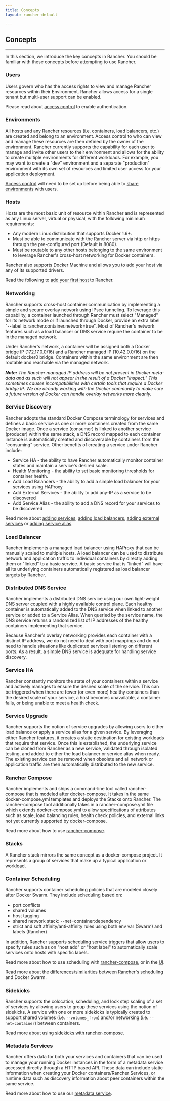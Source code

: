 ```yaml
---
title: Concepts
layout: rancher-default

---
```


## Concepts
---

In this section, we introduce the key concepts in Rancher. You should be familiar with these concepts before attempting to use Rancher.

### Users

Users govern who has the access rights to view and manage Rancher resources within their Environment.  Rancher allows access for a single tenant but multi-user support can be enabled.

Please read about [access control]({{site.baseurl}}/rancher/configuration/access-control/) to enable authentication.

### Environments

All hosts and any Rancher resources (i.e. containers, load balancers, etc.) are created and belong to an environment.  Access control to who can view and manage these resources are then defined by the owner of the environment.  Rancher currently supports the capability for each user to manage and invite other users to their environment and allows for the ability to create multiple environments for different workloads.  For example, you may want to create a "dev" environment and a separate "production" environment with its own set of resources and limited user access for your application deployment.

[Access control]({{site.baseurl}}/rancher/configuration/access-control/) will need to be set up before being able to [share environments]({{site.baseurl}}/rancher/configuration/environments/) with users. 

<a id="host"></a>

### Hosts

Hosts are the most basic unit of resource within Rancher and is represented as any Linux server, virtual or physical, with the following minimum requirements:

* Any modern Linux distribution that supports Docker 1.6+.
* Must be able to communicate with the Rancher server via http or https through the pre-configured port (Default is 8080).
* Must be routable to any other hosts belonging to the same environment to leverage Rancher's cross-host networking for Docker containers.

Rancher also supports Docker Machine and allows you to add your host via any of its supported drivers.

Read the following to [add your first host]({{site.baseurl}}/rancher/rancher-ui/infrastructure/hosts) to Rancher.

### Networking

Rancher supports cross-host container communication by implementing a simple and secure overlay network using IPsec tunneling.  To leverage this capability, a container launched through Rancher must select "Managed" for its network mode or if launched through Docker, provide an extra label "--label io.rancher.container.network=true".  Most of Rancher's network features such as a load balancer or DNS service require the container to be in the managed network.

Under Rancher's network, a container will be assigned both a Docker bridge IP (172.17.0.0/16) and a Rancher managed IP (10.42.0.0/16) on the default docker0 bridge.  Containers within the same environment are then routable and reachable via the managed network.

**_Note:_** _The Rancher managed IP address will be not present in Docker meta-data and as such will not appear in the result of a Docker "inspect." This sometimes causes incompatibilities with certain tools that require a Docker bridge IP. We are already working with the Docker community to make sure a future version of Docker can handle overlay networks more cleanly._

### Service Discovery

Rancher adopts the standard Docker Compose terminology for services and defines a basic service as one or more containers created from the same Docker image.  Once a service (consumer) is linked to another service (producer) within the same stack, a DNS record mapped to each container instance is automatically created and discoverable by containers from the "consuming" service.  Other benefits of creating a service under Rancher include:

* Service HA - the ability to have Rancher automatically monitor container states and maintain a service's desired scale.
* Health Monitoring - the ability to set basic monitoring thresholds for container health.
* Add Load Balancers - the ability to add a simple load balancer for your services using HAProxy
* Add External Services - the ability to add any-IP as a service to be discovered
* Add Service Alias - the ability to add a DNS record for your services to be discovered

Read more about [adding services]({{site.baseurl}}/rancher/rancher-ui/applications/stacks/adding-services/), [adding load balancers]({{site.baseurl}}/rancher/rancher-ui/applications/stacks/adding-balancers/), [adding external services]({{site.baseurl}}/rancher/rancher-ui/applications/stacks/adding-external-services/) or [adding service alias]({{site.baseurl}}/rancher/rancher-ui/applications/stacks/adding-service-alias/).

### Load Balancer

Rancher implements a managed load balancer using HAProxy that can be manually scaled to multiple hosts.  A load balancer can be used to distribute network and application traffic to individual containers by directly adding them or "linked" to a basic service.  A basic service that is "linked" will have all its underlying containers automatically registered as load balancer targets by Rancher.

### Distributed DNS Service

Rancher implements a distributed DNS service using our own light-weight DNS server coupled with a highly available control plane. Each healthy container is automatically added to the DNS service when linked to another service or added to a Service Alias. When queried by the service name, the DNS service returns a randomized list of IP addresses of the healthy containers implementing that service.

Because Rancher’s overlay networking provides each container with a distinct IP address, we do not need to deal with port mappings and do not need to handle situations like duplicated services listening on different ports. As a result, a simple DNS service is adequate for handling service discovery.

### Service HA

Rancher constantly monitors the state of your containers within a service and actively manages to ensure the desired scale of the service.  This can be triggered when there are fewer (or even more) healthy containers than the desired scale of your service, a host becomes unavailable, a container fails, or being unable to meet a health check.

### Service Upgrade

Rancher supports the notion of service upgrades by allowing users to either load balance or apply a service alias for a given service.  By leveraging either Rancher features, it creates a static destination for existing workloads that require that service.  Once this is established, the underlying service can be cloned from Rancher as a new service, validated through isolated testing, and added to either the load balancer or service alias when ready.  The existing service can be removed when obsolete and all network or application traffic are then automatically distributed to the new service.

### Rancher Compose

Rancher implements and ships a command-line tool called rancher-compose that is modeled after docker-compose. It takes in the same docker-compose.yml templates and deploys the Stacks onto Rancher. The rancher-compose tool additionally takes in a rancher-compose.yml file which extends docker-compose.yml to allow specifications of attributes such as scale, load balancing rules, health check policies, and external links not yet currently supported by docker-compose.

Read more about how to use [rancher-compose]({{site.baseurl}}/rancher/rancher-compose/).

### Stacks

A Rancher stack mirrors the same concept as a docker-compose project.  It represents a group of services that make up a typical application or workload.

<!--
```bash
rancher-compose up -p app1
```

This command deploys the docker-compose.yml template in the current directory into app1. All services in the same stack can link to each other through service discovery.
-->
### Container Scheduling

Rancher supports container scheduling policies that are modeled closely after Docker Swarm.  They include scheduling based on:

* port conflicts
* shared volumes
* host tagging
* shared network stack: --net=container:dependency
* strict and soft affinity/anti-affinity rules using both env var (Swarm) and labels (Rancher)

In addition, Rancher supports scheduling service triggers that allow users to specify rules such as on "host add" or "host label" to automatically scale services onto hosts with specific labels.

Read more about how to use scheduling with [rancher-compose]({{site.baseurl}}/rancher/rancher-compose/scheduling/), or in the [UI]({{site.baseurl}}/rancher/rancher-ui/scheduling/).

Read more about the [differences/similarities]({{site.baseurl}}/rancher/concepts/scheduling/) between Rancher's scheduling and Docker Swarm.

### Sidekicks

Rancher supports the colocation, scheduling, and lock step scaling of a set of services by allowing users to group these services using the notion of sidekicks.  A service with one or more sidekicks is typically created to support shared volumes (i.e. `--volumes_from`) and/or networking (i.e. `--net=container`) between containers.

Read more about using [sidekicks with rancher-compose]({{site.baseurl}}/rancher/rancher-compose/#sidekicks).

### Metadata Services

Rancher offers data for both your services and containers that can be used to manage your running Docker instances in the form of a metadata service accessed directly through a HTTP based API.  These data can include static information when creating your Docker containers/Rancher Services, or runtime data such as discovery information about peer containers within the same service.

Read more about how to use our [metadata service]({{site.baseurl}}/rancher/metadata-service/).
